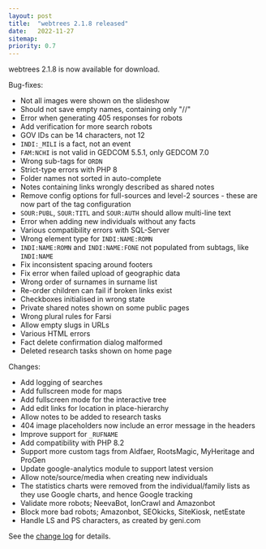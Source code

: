 ```yaml
---
layout: post
title:  "webtrees 2.1.8 released"
date:   2022-11-27
sitemap:
priority: 0.7
---
```


webtrees 2.1.8 is now available for download.

Bug-fixes:

* Not all images were shown on the slideshow
* Should not save empty names, containing only "//"
* Error when generating 405 responses for robots
* Add verification for more search robots
* GOV IDs can be 14 characters, not 12
* `INDI:_MILI` is a fact, not an event
* `FAM:NCHI` is not valid in GEDCOM 5.5.1, only GEDCOM 7.0
* Wrong sub-tags for `ORDN`
* Strict-type errors with PHP 8
* Folder names not sorted in auto-complete
* Notes containing links wrongly described as shared notes
* Remove config options for full-sources and level-2 sources - these are now part of the tag configuration
* `SOUR:PUBL`, `SOUR:TITL` and `SOUR:AUTH` should allow multi-line text
* Error when adding new individuals without any facts
* Various compatibility errors with SQL-Server
* Wrong element type for `INDI:NAME:ROMN`
* `INDI:NAME:ROMN` and `INDI:NAME:FONE` not populated from subtags, like `INDI:NAME`
* Fix inconsistent spacing around footers
* Fix error when failed upload of geographic data
* Wrong order of surnames in surname list
* Re-order children can fail if broken links exist
* Checkboxes initialised in wrong state
* Private shared notes shown on some public pages
* Wrong plural rules for Farsi
* Allow empty slugs in URLs
* Various HTML errors
* Fact delete confirmation dialog malformed
* Deleted research tasks shown on home page

Changes:

* Add logging of searches
* Add fullscreen mode for maps
* Add fullscreen mode for the interactive tree
* Add edit links for location in place-hierarchy
* Allow notes to be added to research tasks
* 404 image placeholders now include an error message in the headers
* Improve support for `_RUFNAME`
* Add compatibility with PHP 8.2
* Support more custom tags from Aldfaer, RootsMagic, MyHeritage and ProGen
* Update google-analytics module to support latest version
* Allow note/source/media when creating new individuals
* The statistics charts were removed from the individual/family lists as they use Google charts, and hence Google tracking
* Validate more robots; NeevaBot, IonCrawl and Amazonbot
* Block more bad robots; Amazonbot, SEOkicks, SiteKiosk, netEstate
* Handle LS and PS characters, as created by geni.com

See the [change log](https://github.com/fisharebest/webtrees/compare/2.1.7...2.1.8) for details.
